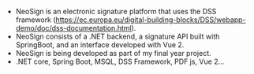 * NeoSign is an electronic signature platform that uses the DSS framework (https://ec.europa.eu/digital-building-blocks/DSS/webapp-demo/doc/dss-documentation.html).
* NeoSign consists of a .NET backend, a signature API built with SpringBoot, and an interface developed with Vue 2.
* NeoSign is being developed as part of my final year project.
* .NET core, Spring Boot, MSQL, DSS Framework, PDF js, Vue 2...

